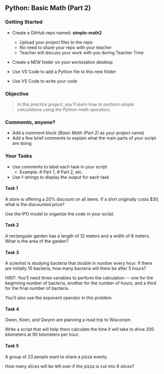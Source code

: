 ## Python: Basic Math (Part 2)

### Getting Started

- Create a GitHub repo named: **simple-math2**
    - Upload your project files to the repo
    - No need to share your repo with your teacher
    - Teacher will discuss your work with you during Teacher  Time

- Create a NEW folder on your workstation desktop
- Use VS Code to add a Python file to this new folder
- Use VS Code to write your code


### Objective

> *In this practice project, you'll learn how to perform simple calculations using the Python math operators.*


### Comments, anyone?

- Add a comment block (*Basic Math (Part 2)* as your project name)
- Add a few brief comments to explain what the main parts of your script are doing

### Your Tasks

- Use comments to label each task in your script
  - Example: # Part 1, # Part 2, etc.
- Use f-strings to display the output for each task

#### Task 1

A store is offering a 20% discount on all items. If a shirt originally costs $30, what is the discounted price?

Use the IPO model to organize the code in your script.

#### Task 2

A rectangular garden has a length of 12 meters and a width of 8 meters. What is the area of the garden?

#### Task 3

A scientist is studying bacteria that double in number every hour. If there are initially 10 bacteria, how many bacteria will there be after 5 hours?

HINT: You'll need three variables to perform the calculation -- one for the beginning number of bacteria, another for the number of hours, and a third for the final number of bacteria.

You'll also use the exponent operator in this problem.

#### Task 4

Owen, Koen, and Qwynn are planning a road trip to Wisconsin.  

Write a script that will help them calculate the time it will take to drive 200 kilometers at 90 kilometers per hour.

#### Task 5

A group of 23 people want to share a pizza evenly. 

How many slices will be left over if the pizza is cut into 8 slices?
